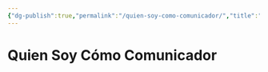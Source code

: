 ```yaml
---
{"dg-publish":true,"permalink":"/quien-soy-como-comunicador/","title":"Quien soy cómo comunicador","created":"2023-04-25T12:55:14.509-05:00","updated":"2023-04-25T12:58:43.060-05:00"}
---
```



# Quien Soy Cómo Comunicador
